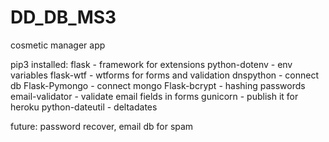 # DD_DB_MS3

cosmetic manager app


pip3 installed:
flask - framework for extensions
python-dotenv - env variables
flask-wtf - wtforms for forms and validation
dnspython - connect db
Flask-Pymongo - connect mongo
Flask-bcrypt - hashing passwords
email-validator - validate email fields in forms
gunicorn - publish it for heroku
python-dateutil - deltadates

future: password recover, email db for spam
